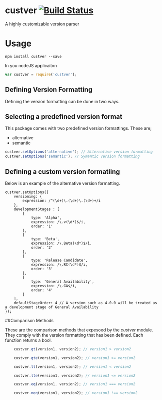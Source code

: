 # custver [![Build Status](https://travis-ci.org/muhammaddadu/custver.svg)](https://travis-ci.org/muhammaddadu/custver)
A highly customizable version parser

# Usage

```
npm install custver --save
```

In you nodeJS applicaiton
```JavaScript
var custver = require('custver');
```

## Defining Version Formatting
Defining the version formatting can be done in two ways.

## Selecting a predefined version format
This package comes with two predefined version formattings. These are;
- alternative
- semantic

```JavaScript
custver.setOptions('alternative'); // Alternative version formatting
custver.setOptions('semantic'); // Symantic version formatting
```

## Defining a custom version formatiing
Below is an example of the alternative version formatting.

```
custver.setOptions({
	versioning: {
		expression: /^(\d+)\.(\d+)\.(\d+)+/i
	},
	developmentStages : [
		{
			type: 'Alpha',
			expression: /\.v(\d*)$/i,
			order: '1'
		},
		{
			type: 'Beta',
			expression: /\.Beta(\d*)$/i,
			order: '2'
		},
		{
			type: 'Release Candidate',
			expression: /\.RC(\d*)$/i,
			order: '3'
		},
		{
			type: 'General Availability',
			expression: /\.GA$/i,
			order: '4'
		}
	],
	defaultStageOrder: 4 // A version such as 4.0.0 will be treated as a development stage of General Availability
});
```

##Comparison Methods

These are the comparison methods that expesoed by the _custver_ module. They comply with the version formatting that has been defined. Each function returns a bool.

```JavaScript
	custver.gt(version1, version2); // version1 > version2
```

```JavaScript
	custver.gte(version1, version2); // version1 >= version2
```

```JavaScript
	custver.lt(version1, version2); // version1 < version2
```

```JavaScript
	custver.lte(version1, version2); // version1 <= version2
```

```JavaScript
	custver.eq(version1, version2); // version1 === version2
```

```JavaScript
	custver.neq(version1, version2); // version1 !== version2
```
